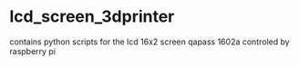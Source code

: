 # lcd_screen_3dprinter
contains python scripts for the lcd 16x2 screen qapass 1602a controled by raspberry pi

